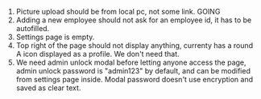 1. Picture upload should be from local pc, not some link. GOING
2. Adding a new employee should not ask for an employee id, it has to be autofilled.
3. Settings page is empty.
4. Top right of the page should not display anything, currenty has a round A icon displayed as a profile. We don't need that.
5. We need admin unlock modal before letting anyone access the page, admin unlock password is "admin123" by default, and can be modified from settings page inside. Modal password doesn't use encryption and saved as clear text.
